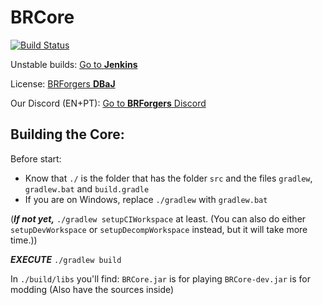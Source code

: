 # BRCore 

[![Build Status](http://jenkins.cyberdynecc.com/job/BRCore/badge/icon)](http://jenkins.cyberdynecc.com/job/BRCore/)

Unstable builds: [Go to **Jenkins**](http://jenkins.cyberdynecc.com/job/BRCore/)

License: [BRForgers **DBaJ**](https://github.com/BRForgers/BRCore/blob/master/LICENSE.md)

Our Discord (EN+PT): [Go to **BRForgers** Discord](https://discord.gg/9xUu5RP)

## Building the Core:
Before start:
* Know that `./` is the folder that has the folder `src` and the files `gradlew`, `gradlew.bat` and `build.gradle`
* If you are on Windows, replace `./gradlew` with `gradlew.bat`

(***If not yet,*** `./gradlew setupCIWorkspace` at least. (You can also do either `setupDevWorkspace` or `setupDecompWorkspace` instead, but it will take more time.))

***EXECUTE*** `./gradlew build`

In `./build/libs` you'll find:
`BRCore.jar` is for playing
`BRCore-dev.jar` is for modding (Also have the sources inside)
